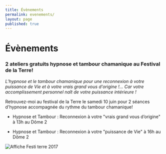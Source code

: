 ```yaml
---
title: Évènements
permalink: evenements/
layout: page
published: true
---
```


# Évènements

### 2 ateliers gratuits hypnose et tambour chamanique au Festival de la Terre!

*L’hypnose et le tambour chamanique pour une reconnexion à votre puissance de Vie et à votre vrais grand vous d'origine !... Car votre accomplissement personnel naît de votre puissance intérieure !*

Retrouvez-moi au festival de la Terre le samedi 10 juin pour 2 séances d'hypnose accompagnée du rythme du tambour chamanique!

- Hypnose et Tambour : Reconnexion à votre "vrais grand vous d’origine" à 13h au Dôme 2 

- Hypnose et Tambour : Reconnexion à votre "puissance de Vie" à 16h au Dôme 2


![Affiche Festi terre 2017](../images/affiche-festi-terre.jpg)


<!--

**En attendant les évènements à venir, je vous propose mes nouveaux ateliers privés et semi-privés !**

{% include ateliers.liquid %}

## Inscriptions et tarifs

{: .text-center }
<mailto:laetitia.stucki@gmail.com>
<i class="fa fa-mobile"></i> +41 79 326 30 64
[Tarifs](http://laetitia-stucki.ch/tarifs/)


-->

<!--

Ceci est un commentaire HTML. Rien de ce qui est noté ici n’apparaîtra !!!

-->